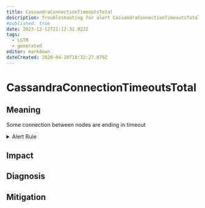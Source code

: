 ```yaml
---
title: CassandraConnectionTimeoutsTotal
description: Troubleshooting for alert CassandraConnectionTimeoutsTotal
#published: true
date: 2023-12-12T21:12:32.022Z
tags: 
  - LGTM
  - generated
editor: markdown
dateCreated: 2020-04-10T18:32:27.079Z
---
```


# CassandraConnectionTimeoutsTotal

## Meaning
[//]: # "Short paragraph that explains what the alert means"
Some connection between nodes are ending in timeout

<details>
  <summary>Alert Rule</summary>

{{% rule "cassandra/criteo-cassandra-exporter.yml" "CassandraConnectionTimeoutsTotal" %}}

{{% comment %}}

```yaml
alert: CassandraConnectionTimeoutsTotal
expr: rate(cassandra_stats{name="org:apache:cassandra:metrics:connection:totaltimeouts:count"}[1m]) > 5
for: 2m
labels:
    severity: critical
annotations:
    summary: Cassandra connection timeouts total (instance {{ $labels.instance }})
    description: |-
        Some connection between nodes are ending in timeout
          VALUE = {{ $value }}
          LABELS = {{ $labels }}
    runbook: https://github.com/srerun/prometheus-alerts/blob/main/content/runbooks/criteo-cassandra-exporter/CassandraConnectionTimeoutsTotal.md

```

{{% /comment %}}

</details>


## Impact
[//]: # "What could / will happen if the alert is not addressed"



## Diagnosis
[//]: # "Steps to take to identify the cause of the problem"



## Mitigation
[//]: # "The steps necessary to resolve the alert"
